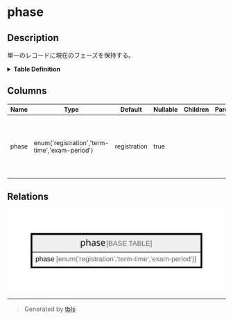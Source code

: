 # phase

## Description

単一のレコードに現在のフェーズを保持する。

<details>
<summary><strong>Table Definition</strong></summary>

```sql
CREATE TABLE `phase` (
  `phase` enum('registration','term-time','exam-period') COLLATE utf8mb4_bin DEFAULT 'registration'
) ENGINE=InnoDB DEFAULT CHARSET=utf8mb4 COLLATE=utf8mb4_bin
```

</details>

## Columns

| Name  | Type                                           | Default      | Nullable | Children | Parents | Comment                                                                          |
| ----- | ---------------------------------------------- | ------------ | -------- | -------- | ------- | -------------------------------------------------------------------------------- |
| phase | enum('registration','term-time','exam-period') | registration | true     |          |         | 履修登録期間(Registration)、授業期間(term-time)、試験期間(exam-period)のいずれか                      |

## Relations

![er](phase.svg)

---

> Generated by [tbls](https://github.com/k1LoW/tbls)
